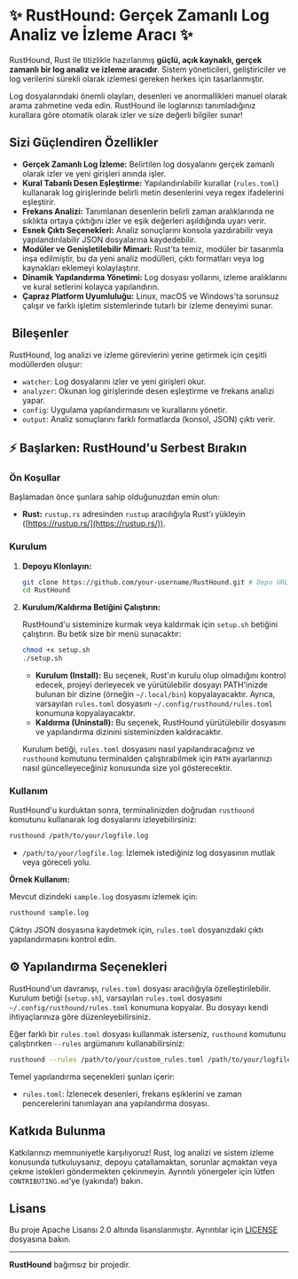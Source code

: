 # ✨ RustHound: Gerçek Zamanlı Log Analiz ve İzleme Aracı ✨

RustHound, Rust ile titizlikle hazırlanmış **güçlü, açık kaynaklı, gerçek zamanlı bir log analiz ve izleme aracıdır**. Sistem yöneticileri, geliştiriciler ve log verilerini sürekli olarak izlemesi gereken herkes için tasarlanmıştır.

Log dosyalarındaki önemli olayları, desenleri ve anormallikleri manuel olarak arama zahmetine veda edin. RustHound ile loglarınızı tanımladığınız kurallara göre otomatik olarak izler ve size değerli bilgiler sunar!

##  Sizi Güçlendiren Özellikler

*   **Gerçek Zamanlı Log İzleme:**  Belirtilen log dosyalarını gerçek zamanlı olarak izler ve yeni girişleri anında işler.
*   **Kural Tabanlı Desen Eşleştirme:**  Yapılandırılabilir kurallar (`rules.toml`) kullanarak log girişlerinde belirli metin desenlerini veya regex ifadelerini eşleştirir.
*   **Frekans Analizi:**  Tanımlanan desenlerin belirli zaman aralıklarında ne sıklıkta ortaya çıktığını izler ve eşik değerleri aşıldığında uyarı verir.
*   **Esnek Çıktı Seçenekleri:**  Analiz sonuçlarını konsola yazdırabilir veya yapılandırılabilir JSON dosyalarına kaydedebilir.
*   **Modüler ve Genişletilebilir Mimari:**  Rust'ta temiz, modüler bir tasarımla inşa edilmiştir, bu da yeni analiz modülleri, çıktı formatları veya log kaynakları eklemeyi kolaylaştırır.
*   **Dinamik Yapılandırma Yönetimi:**  Log dosyası yollarını, izleme aralıklarını ve kural setlerini kolayca yapılandırın.
*   **Çapraz Platform Uyumluluğu:**  Linux, macOS ve Windows'ta sorunsuz çalışır ve farklı işletim sistemlerinde tutarlı bir izleme deneyimi sunar.

## ️ Bileşenler

RustHound, log analizi ve izleme görevlerini yerine getirmek için çeşitli modüllerden oluşur:

*   `watcher`: Log dosyalarını izler ve yeni girişleri okur.
*   `analyzer`: Okunan log girişlerinde desen eşleştirme ve frekans analizi yapar.
*   `config`: Uygulama yapılandırmasını ve kurallarını yönetir.
*   `output`: Analiz sonuçlarını farklı formatlarda (konsol, JSON) çıktı verir.

## ⚡ Başlarken: RustHound'u Serbest Bırakın

### Ön Koşullar

Başlamadan önce şunlara sahip olduğunuzdan emin olun:

*   **Rust:** `rustup.rs` adresinden `rustup` aracılığıyla Rust'ı yükleyin ([https://rustup.rs/](https://rustup.rs/)).

### Kurulum

1.  **Depoyu Klonlayın:**

    ```bash
    git clone https://github.com/your-username/RustHound.git # Depo URL'sini güncelleyin
    cd RustHound
    ```

2.  **Kurulum/Kaldırma Betiğini Çalıştırın:**

    RustHound'u sisteminize kurmak veya kaldırmak için `setup.sh` betiğini çalıştırın. Bu betik size bir menü sunacaktır:

    ```bash
    chmod +x setup.sh
    ./setup.sh
    ```

    *   **Kurulum (Install):** Bu seçenek, Rust'ın kurulu olup olmadığını kontrol edecek, projeyi derleyecek ve yürütülebilir dosyayı PATH'inizde bulunan bir dizine (örneğin `~/.local/bin`) kopyalayacaktır. Ayrıca, varsayılan `rules.toml` dosyasını `~/.config/rusthound/rules.toml` konumuna kopyalayacaktır.
    *   **Kaldırma (Uninstall):** Bu seçenek, RustHound yürütülebilir dosyasını ve yapılandırma dizinini sisteminizden kaldıracaktır.

    Kurulum betiği, `rules.toml` dosyasını nasıl yapılandıracağınız ve `rusthound` komutunu terminalden çalıştırabilmek için `PATH` ayarlarınızı nasıl güncelleyeceğiniz konusunda size yol gösterecektir.

### Kullanım

RustHound'u kurduktan sonra, terminalinizden doğrudan `rusthound` komutunu kullanarak log dosyalarını izleyebilirsiniz:

```bash
rusthound /path/to/your/logfile.log
```

*   `/path/to/your/logfile.log`: İzlemek istediğiniz log dosyasının mutlak veya göreceli yolu.

**Örnek Kullanım:**

Mevcut dizindeki `sample.log` dosyasını izlemek için:

```bash
rusthound sample.log
```

Çıktıyı JSON dosyasına kaydetmek için, `rules.toml` dosyanızdaki çıktı yapılandırmasını kontrol edin.

## ⚙️ Yapılandırma Seçenekleri

RustHound'un davranışı, `rules.toml` dosyası aracılığıyla özelleştirilebilir. Kurulum betiği (`setup.sh`), varsayılan `rules.toml` dosyasını `~/.config/rusthound/rules.toml` konumuna kopyalar. Bu dosyayı kendi ihtiyaçlarınıza göre düzenleyebilirsiniz.

Eğer farklı bir `rules.toml` dosyası kullanmak isterseniz, `rusthound` komutunu çalıştırırken `--rules` argümanını kullanabilirsiniz:

```bash
rusthound --rules /path/to/your/custom_rules.toml /path/to/your/logfile.log
```

Temel yapılandırma seçenekleri şunları içerir:

*   `rules.toml`: İzlenecek desenleri, frekans eşiklerini ve zaman pencerelerini tanımlayan ana yapılandırma dosyası.

##  Katkıda Bulunma

Katkılarınızı memnuniyetle karşılıyoruz! Rust, log analizi ve sistem izleme konusunda tutkuluysanız, depoyu çatallamaktan, sorunlar açmaktan veya çekme istekleri göndermekten çekinmeyin. Ayrıntılı yönergeler için lütfen `CONTRIBUTING.md`'ye (yakında!) bakın.

##  Lisans

Bu proje Apache Lisansı 2.0 altında lisanslanmıştır. Ayrıntılar için [LICENSE](LICENSE) dosyasına bakın.

---

**RustHound** bağımsız bir projedir.